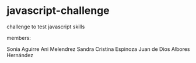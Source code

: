 # javascript-challenge
challenge to test javascript skills

members:

Sonia Aguirre
Ani Melendrez
Sandra Cristina Espinoza
Juan de Dios Albores Hernández
